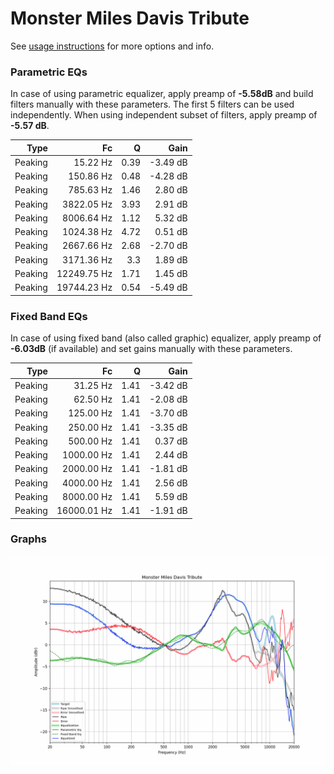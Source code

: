 # Monster Miles Davis Tribute
See [usage instructions](https://github.com/jaakkopasanen/AutoEq#usage) for more options and info.

### Parametric EQs
In case of using parametric equalizer, apply preamp of **-5.58dB** and build filters manually
with these parameters. The first 5 filters can be used independently.
When using independent subset of filters, apply preamp of **-5.57 dB**.

| Type    | Fc          |    Q | Gain     |
|--------:|------------:|-----:|---------:|
| Peaking | 15.22 Hz    | 0.39 | -3.49 dB |
| Peaking | 150.86 Hz   | 0.48 | -4.28 dB |
| Peaking | 785.63 Hz   | 1.46 | 2.80 dB  |
| Peaking | 3822.05 Hz  | 3.93 | 2.91 dB  |
| Peaking | 8006.64 Hz  | 1.12 | 5.32 dB  |
| Peaking | 1024.38 Hz  | 4.72 | 0.51 dB  |
| Peaking | 2667.66 Hz  | 2.68 | -2.70 dB |
| Peaking | 3171.36 Hz  | 3.3  | 1.89 dB  |
| Peaking | 12249.75 Hz | 1.71 | 1.45 dB  |
| Peaking | 19744.23 Hz | 0.54 | -5.49 dB |

### Fixed Band EQs
In case of using fixed band (also called graphic) equalizer, apply preamp of **-6.03dB**
(if available) and set gains manually with these parameters.

| Type    | Fc          |    Q | Gain     |
|--------:|------------:|-----:|---------:|
| Peaking | 31.25 Hz    | 1.41 | -3.42 dB |
| Peaking | 62.50 Hz    | 1.41 | -2.08 dB |
| Peaking | 125.00 Hz   | 1.41 | -3.70 dB |
| Peaking | 250.00 Hz   | 1.41 | -3.35 dB |
| Peaking | 500.00 Hz   | 1.41 | 0.37 dB  |
| Peaking | 1000.00 Hz  | 1.41 | 2.44 dB  |
| Peaking | 2000.00 Hz  | 1.41 | -1.81 dB |
| Peaking | 4000.00 Hz  | 1.41 | 2.56 dB  |
| Peaking | 8000.00 Hz  | 1.41 | 5.59 dB  |
| Peaking | 16000.01 Hz | 1.41 | -1.91 dB |

### Graphs
![](./Monster%20Miles%20Davis%20Tribute.png)
